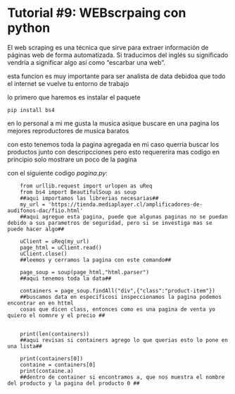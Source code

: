 
# Tutorial #9: WEBscrpaing con python

El web scraping es una técnica que sirve para extraer información de páginas web de forma automatizada. Si traducimos del inglés su significado vendría a significar algo así como “escarbar una web”.

esta funcion es muy importante para ser analista de data debidoa que todo el internet se vuelve tu entorno de trabajo 

lo primero que haremos es instalar el paquete 

```
pip install bs4
```


en lo personal a mi me gusta la musica asique buscare en una pagina los mejores reproductores de musica baratos

con esto tenemos toda la pagina agregada en mi caso querria buscar los productos junto con descripcciones pero esto requererira mas codigo en principio solo mostrare un poco de la pagina

con el siguiente codigo *pagina.py*:
```
	from urllib.request import urlopen as uReq
	from bs4 import BeautifulSoup as soup
	##aqui importamos las librerias necesarias##
	my_url = 'https://tienda.mediaplayer.cl/amplificadores-de-audifonos-dac/fiio.html'
	##aqui agregue esta pagina, puede que algunas paginas no se puedan debido a sus parametros de seguridad, pero si se investiga mas se puede hacer algo##

	uClient = uReq(my_url)
	page_html = uClient.read()
	uClient.close()
	##leemos y cerramos la pagina con este comando##

	page_soup = soup(page_html,"html.parser")
	##aqui tenemos toda la data##

	containers = page_soup.findAll("div",{"class":"product-item"})
	##buscamos data en especificosi inspeccionamos la pagina podemos encontrar en en httml
	cosas que dicen class, entonces como es una pagina de venta yo quiero el nomnre y el precio ##


	print(len(containers))
	##aqui revisas si containers agrego lo que querias esto lo pone en una lista##

	print(containers[0])
	containe = containers[0]
	print(containe.a)
	##dentro de container si encontramos a, que nos muestra el nombre del producto y la pagina del producto 0 ##
```







